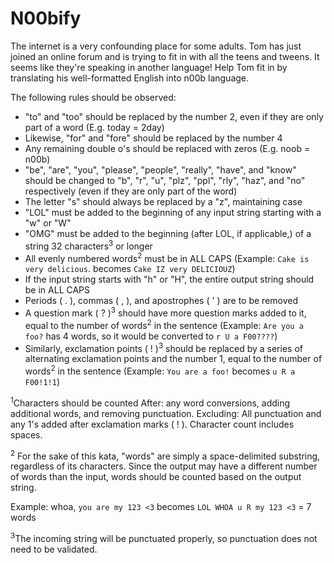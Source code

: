 # N00bify

The internet is a very confounding place for some adults. Tom has just joined an online forum and is trying to fit in with all the teens and tweens. It seems like they're speaking in another language! Help Tom fit in by translating his well-formatted English into n00b language.

The following rules should be observed:

* "to" and "too" should be replaced by the number 2, even if they are only part of a word (E.g. today = 2day)
* Likewise, "for" and "fore" should be replaced by the number 4
* Any remaining double o's should be replaced with zeros (E.g. noob = n00b)
* "be", "are", "you", "please", "people", "really", "have", and "know" should be changed to "b", "r", "u", "plz", "ppl", "rly", "haz", and "no" respectively (even if they are only part of the word)
* The letter "s" should always be replaced by a "z", maintaining case
* "LOL" must be added to the beginning of any input string starting with a "w" or "W"
* "OMG" must be added to the beginning (after LOL, if applicable,) of a string 32 characters<sup>3</sup> or longer
* All evenly numbered words<sup>2</sup> must be in ALL CAPS (Example: `Cake is very delicious`. becomes `Cake IZ very DELICIOUZ`)
* If the input string starts with "h" or "H", the entire output string should be in ALL CAPS
* Periods ( . ), commas ( , ), and apostrophes ( ' ) are to be removed
* A question mark ( ? )<sup>3</sup> should have more question marks added to it, equal to the number of words<sup>2</sup> in the sentence (Example: `Are you a foo?` has 4 words, so it would be converted to `r U a F00????`)
* Similarly, exclamation points ( ! )<sup>3</sup> should be replaced by a series of alternating exclamation points and the number 1, equal to the number of words<sup>2</sup> in the sentence (Example: `You are a foo!` becomes `u R a F00!1!1`)

<sup>1</sup>Characters should be counted After: any word conversions, adding additional words, and removing punctuation. Excluding: All punctuation and any 1's added after exclamation marks ( ! ). Character count includes spaces.

<sup>2</sup> For the sake of this kata, "words" are simply a space-delimited substring, regardless of its characters. Since the output may have a different number of words than the input, words should be counted based on the output string.

Example: whoa, `you are my 123 <3` becomes `LOL WHOA u R my 123 <3` = 7 words

<sup>3</sup>The incoming string will be punctuated properly, so punctuation does not need to be validated.
